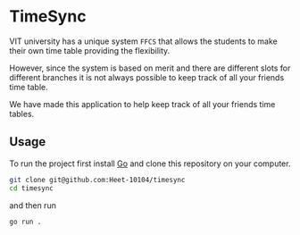 # TimeSync
VIT university has a unique system `FFCS` that allows the students to make their own time table providing the flexibility.

However, since the system is based on merit and there are different slots for different branches it is not always possible to keep track of all your friends time table.

We have made this application to help keep track of all your friends time tables.

## Usage
To run the project first install [Go](http://golang.org) and clone this repository on your computer.

```bash
git clone git@github.com:Heet-10104/timesync
cd timesync
```
and then run
```bash
go run .
```
